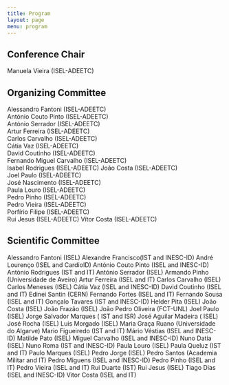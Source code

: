 ```yaml
---
title: Program
layout: page
menu: program
---
```


## Conference Chair 

Manuela Vieira (ISEL-ADEETC) 

## <a name="program-organizing-committee">Organizing Committee</a>

Alessandro Fantoni (ISEL-ADEETC)  
António Couto Pinto (ISEL-ADEETC)  
António Serrador (ISEL-ADEETC)  
Artur Ferreira (ISEL-ADEETC)  
Carlos Carvalho (ISEL-ADEETC)  
Cátia Vaz (ISEL-ADEETC)  
David Coutinho (ISEL-ADEETC)  
Fernando Miguel Carvalho (ISEL-ADEETC)  
Isabel Rodrigues (ISEL-ADEETC)
João Costa (ISEL-ADEETC)  
Joel Paulo (ISEL-ADEETC)  
José Nascimento (ISEL-ADEETC)  
Paula Louro (ISEL-ADEETC)  
Pedro Pinho (ISEL-ADEETC)  
Pedro Vieira (ISEL-ADEETC)  
Porfírio Filipe (ISEL-ADEETC)  
Rui Jesus (ISEL-ADEETC)
Vítor Costa (ISEL-ADEETC)

## <a name="program-scientific-committee">Scientific Committee</a>

Alessandro Fantoni (ISEL)
Alexandre Francisco(IST and INESC-ID)
André Lourenço (ISEL and CardioID)
António Couto Pinto (ISEL and INESC-ID)
António Rodrigues (IST and IT)
António Serrador (ISEL)
Armando Pinho (Universidade de Aveiro)
Artur Ferreira (ISEL and IT)
Carlos Carvalho (ISEL)
Carlos Meneses (ISEL)
Cátia Vaz (ISEL and INESC-ID)
David Coutinho (ISEL and IT)
Edinei Santin (CERN)
Fernando Fortes (ISEL and IT)
Fernando Sousa (ISEL and IT)
Gonçalo Tavares (IST and INESC-ID)
Helder Pita (ISEL)
João Costa (ISEL)
João Frazão (ISEL)
João Pedro Oliveira (FCT-UNL)
Joel Paulo (ISEL)
Jorge Salvador Marques ( IST and ISR)
José Aguilar Madeira ( ISEL)
José Rocha (ISEL)
Luis Morgado (ISEL)
Maria Graça Ruano (Universidade do Algarve)
Mario Figueiredo (IST and IT)
Mário Véstias (ISEL and INESC-ID)
Matilde Pato (ISEL)
Miguel Carvalho (ISEL and INESC-ID)
Nuno Datia (ISEL)
Nuno Roma (IST and INESC-ID)
Paula Louro (ISEL)
Paula Queluz (IST and IT)
Paulo Marques (ISEL)
Pedro Jorge (ISEL)
Pedro Santos (Academia Militar and IT)
Pedro Miguens (ISEL and INESC-ID)
Pedro Pinho (ISEL and IT)
Pedro Vieira (ISEL and IT)
Rui Duarte (IST)
Rui Jesus (ISEL)
Tiago Dias (ISEL and INESC-ID)
Vitor Costa (ISEL and IT)

